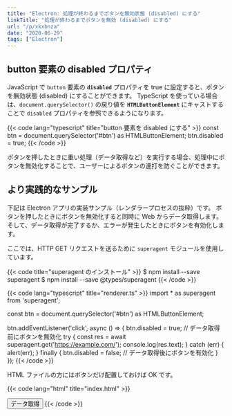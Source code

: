 ```yaml
---
title: "Electron: 処理が終わるまでボタンを無効状態 (disabled) にする"
linkTitle: "処理が終わるまでボタンを無効 (disabled) にする"
url: "/p/xkxbnza"
date: "2020-06-29"
tags: ["Electron"]
---
```


button 要素の disabled プロパティ
----

JavaScript で `button` 要素の __`disabled`__ プロパティを true に設定すると、ボタンを無効状態 (disabled) にすることができます。
TypeScript を使っている場合は、`document.querySelector()` の戻り値を __`HTMLButtonElement`__ にキャストすることで `disabled` プロパティを参照できるようになります。

{{< code lang="typescript" title="button 要素を disabled にする" >}}
const btn = document.querySelector('#btn') as HTMLButtonElement;
btn.disabled = true;
{{< /code >}}

ボタンを押したときに重い処理（データ取得など）を実行する場合、処理中にボタンを無効化することで、ユーザーによるボタンの連打を防ぐことができます。


より実践的なサンプル
----

下記は Electron アプリの実装サンプル（レンダラープロセスの抜粋）です。
ボタンを押したときにボタンを無効化すると同時に Web からデータ取得します。
そして、データ取得が完了するか、エラーが発生したときにボタンを有効化します。

ここでは、HTTP GET リクエストを送るために `superagent` モジュールを使用しています。

{{< code title="superagent のインストール" >}}
$ npm install --save superagent
$ npm install --save @types/superagent
{{< /code >}}

{{< code lang="typescript" title="renderer.ts" >}}
import * as superagent from 'superagent';

const btn = document.querySelector('#btn') as HTMLButtonElement;

btn.addEventListener('click', async () => {
  btn.disabled = true;  // データ取得前にボタンを無効化
  try {
    const res = await superagent.get('https://example.com/');
    console.log(res.text);
  } catch (err) {
    alert(err);
  } finally {
    btn.disabled = false;  // データ取得後にボタンを有効化
  }
});
{{< /code >}}

HTML ファイルの方にはボタンだけ配置しておけば OK です。

{{< code lang="html" title="index.html" >}}
<!DOCTYPE html>
<html>
  <head>
    <meta charset="UTF-8">
    <title>Hello Electron!</title>
    <!-- https://electronjs.org/docs/tutorial/security#csp-meta-tag -->
    <meta http-equiv="Content-Security-Policy"
          content="script-src 'self' 'unsafe-inline';" />
  </head>
  <body>
    <button id="btn">データ取得</button>
    <script>require('./build/renderer')</script>
  </body>
</html>
{{< /code >}}

